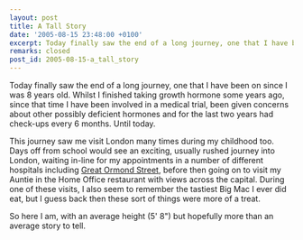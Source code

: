 ```yaml
---
layout: post
title: A Tall Story
date: '2005-08-15 23:48:00 +0100'
excerpt: Today finally saw the end of a long journey, one that I have been on since I was 8 years old.
remarks: closed
post_id: 2005-08-15-a_tall_story
---
```

Today finally saw the end of a long journey, one that I have been on since I was 8 years old. Whilst I finished taking growth hormone some years ago, since that time I have been involved in a medical trial, been given concerns about other possibly deficient hormones and for the last two years had check-ups every 6 months. Until today.

This journey saw me visit London many times during my childhood too. Days off from school would see an exciting, usually rushed journey into London, waiting in-line for my appointments in a number of different hospitals including [Great Ormond Street][1], before then going on to visit my Auntie in the Home Office restaurant with views across the capital. During one of these visits, I also seem to remember the tastiest Big Mac I ever did eat, but I guess back then these sort of things were more of a treat.

So here I am, with an average height (5' 8") but hopefully more than an average story to tell.

[1]: http://www.gosh.nhs.uk/